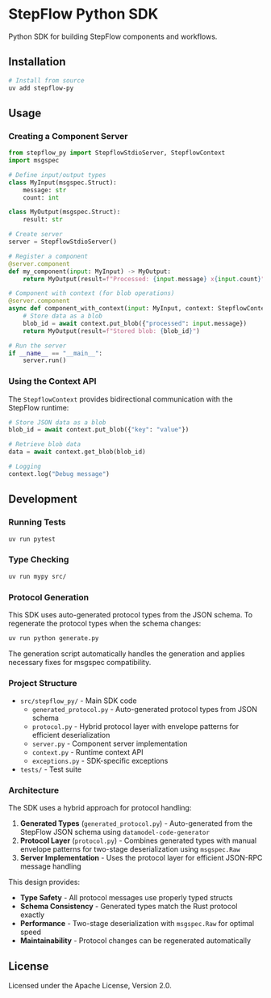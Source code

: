 # StepFlow Python SDK

Python SDK for building StepFlow components and workflows.

## Installation

```bash
# Install from source
uv add stepflow-py
```

## Usage

### Creating a Component Server

```python
from stepflow_py import StepflowStdioServer, StepflowContext
import msgspec

# Define input/output types
class MyInput(msgspec.Struct):
    message: str
    count: int

class MyOutput(msgspec.Struct):
    result: str

# Create server
server = StepflowStdioServer()

# Register a component
@server.component
def my_component(input: MyInput) -> MyOutput:
    return MyOutput(result=f"Processed: {input.message} x{input.count}")

# Component with context (for blob operations)
@server.component
async def component_with_context(input: MyInput, context: StepflowContext) -> MyOutput:
    # Store data as a blob
    blob_id = await context.put_blob({"processed": input.message})
    return MyOutput(result=f"Stored blob: {blob_id}")

# Run the server
if __name__ == "__main__":
    server.run()
```

### Using the Context API

The `StepflowContext` provides bidirectional communication with the StepFlow runtime:

```python
# Store JSON data as a blob
blob_id = await context.put_blob({"key": "value"})

# Retrieve blob data
data = await context.get_blob(blob_id)

# Logging
context.log("Debug message")
```

## Development

### Running Tests

```bash
uv run pytest
```

### Type Checking

```bash
uv run mypy src/
```

### Protocol Generation

This SDK uses auto-generated protocol types from the JSON schema. To regenerate the protocol types when the schema changes:

```bash
uv run python generate.py
```

The generation script automatically handles the generation and applies necessary fixes for msgspec compatibility.

### Project Structure

- `src/stepflow_py/` - Main SDK code
  - `generated_protocol.py` - Auto-generated protocol types from JSON schema
  - `protocol.py` - Hybrid protocol layer with envelope patterns for efficient deserialization
  - `server.py` - Component server implementation
  - `context.py` - Runtime context API
  - `exceptions.py` - SDK-specific exceptions
- `tests/` - Test suite

### Architecture

The SDK uses a hybrid approach for protocol handling:

1. **Generated Types** (`generated_protocol.py`) - Auto-generated from the StepFlow JSON schema using `datamodel-code-generator`
2. **Protocol Layer** (`protocol.py`) - Combines generated types with manual envelope patterns for two-stage deserialization using `msgspec.Raw`
3. **Server Implementation** - Uses the protocol layer for efficient JSON-RPC message handling

This design provides:
- **Type Safety** - All protocol messages use properly typed structs
- **Schema Consistency** - Generated types match the Rust protocol exactly
- **Performance** - Two-stage deserialization with `msgspec.Raw` for optimal speed
- **Maintainability** - Protocol changes can be regenerated automatically

## License

Licensed under the Apache License, Version 2.0.
